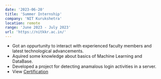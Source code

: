 ```yaml
---
date: '2023-06-20'
title: 'Summer Internship'
company: 'NIT Kurukshetra'
location: remote
range: 'June 2023 - July 2023'
url: 'https://nitkkr.ac.in/'
---
```


- Got an oppurtunity to interact with experienced faculty members and latest technological advancements.
- Aquired some knowledge about basics of Machine Learning and DataBase.
- Developed a project for detecting anamalous login activities in a server.
- View [Certification](https://drive.google.com/file/d/12sQ-tGKACwcgNqzFIcOnNCHpYWR5oErZ/view?usp=sharing)
